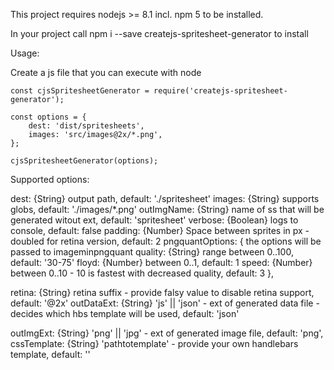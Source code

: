 This project requires nodejs >= 8.1 incl. npm 5 to be installed.

In your project call
npm i --save createjs-spritesheet-generator
to install

Usage:

Create a js file that you can execute with node
```
const cjsSpritesheetGenerator = require('createjs-spritesheet-generator');

const options = {
    dest: 'dist/spritesheets',
    images: 'src/images@2x/*.png',
};

cjsSpritesheetGenerator(options);
```

Supported options:

dest: {String} output path, default: './spritesheet'
images: {String} supports globs, default: './images/\*.png'
outImgName: {String} name of ss that will be generated witout ext, default: 'spritesheet'
verbose: {Boolean} logs to console, default: false
padding: {Number} Space between sprites in px - doubled for retina version, default: 2
pngquantOptions: { the options will be passed to imageminpngquant
    quality: {String} range between 0..100, default: '30-75'
    floyd: {Number} between 0..1, default: 1
    speed: {Number} between 0..10 - 10 is fastest with decreased quality, default: 3
},

retina: {String} retina suffix - provide falsy value to disable retina support, default:  '@2x'
outDataExt: {String} 'js' || 'json' - ext of generated data file - decides which hbs template will be used, default: 'json'

outImgExt: {String} 'png' || 'jpg' - ext of generated image file, default: 'png',
cssTemplate: {String} 'pathtotemplate' - provide your own handlebars template, default: ''

